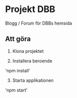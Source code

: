 # Projekt DBB

Blogg / Forum för DBBs hemsida

## Att göra

1. Klona projektet

2. Installera beroende

'npm install'

3. Starta applikationen

'npm start'
